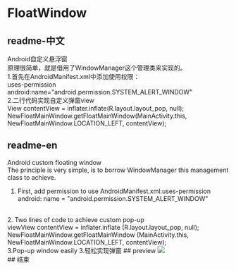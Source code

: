 # FloatWindow

## readme-中文
Android自定义悬浮窗
<br/>
原理很简单，就是借用了WindowManager这个管理类来实现的。
<br/>
1.首先在AndroidManifest.xml中添加使用权限：
<br/>
uses-permission android:name="android.permission.SYSTEM_ALERT_WINDOW"
<br/>
2.二行代码实现自定义弹窗view
<br/>
View contentView = inflater.inflate(R.layout.layout_pop, null);
<br/>
NewFloatMainWindow.getFloatMainWindow(MainActivity.this, NewFloatMainWindow.LOCATION_LEFT, contentView);
<br/>
## readme-en
Android custom floating window
<br/>The principle is very simple, is to borrow WindowManager this management class to achieve.
<br/>
1. First, add permission to use AndroidManifest.xml:uses-permission android: name = "android.permission.SYSTEM_ALERT_WINDOW"
<br/>
2. Two lines of code to achieve custom pop-up 
<br/>viewView contentView = inflater.inflate (R.layout.layout_pop, null);
<br/>NewFloatMainWindow.getFloatMainWindow (MainActivity.this, NewFloatMainWindow.LOCATION_LEFT, contentView);
<br/>
3.Pop-up window easily
3.轻松实现弹窗
## preview
<img src="https://github.com/YoungBill/FloatWindow/blob/master/Screenshots/preview.gif"/><br/>
## 结束 
